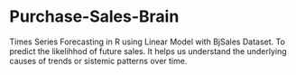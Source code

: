 # Purchase-Sales-Brain
Times Series Forecasting in R using Linear Model with BjSales Dataset. To predict the likelihhod of future sales. It helps us understand the underlying causes of trends or sistemic patterns over time.
